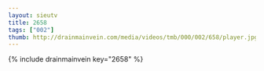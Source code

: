 ```yaml
--- 
layout: sieutv
title: 2658
tags: ["002"]
thumb: http://drainmainvein.com/media/videos/tmb/000/002/658/player.jpg
---
```

{% include drainmainvein key="2658" %} 

